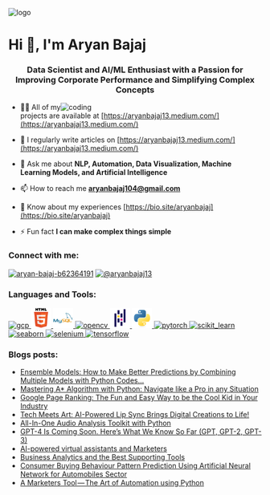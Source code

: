 ![logo](https://github.com/Aryan-Bajaj/Aryan-Bajaj/blob/main/Modern%20Minimal%20Technology%20Background%20Banner.gif)

<h1 align="centre">Hi 👋, I'm Aryan Bajaj</h1>
<h3 align="center">Data Scientist and AI/ML Enthusiast with a Passion for Improving Corporate Performance and Simplifying Complex Concepts</h3>

<img align="right" alt="coding" width="400" src="https://media4.giphy.com/media/qgQUggAC3Pfv687qPC/giphy.gif">

- 👨‍💻 All of my projects are available at [https://aryanbajaj13.medium.com/](https://aryanbajaj13.medium.com/)

- 📝 I regularly write articles on [https://aryanbajaj13.medium.com/](https://aryanbajaj13.medium.com/)

- 💬 Ask me about **NLP, Automation, Data Visualization, Machine Learning Models, and Artificial Intelligence**

- 📫 How to reach me **aryanbajaj104@gmail.com**

- 📄 Know about my experiences [https://bio.site/aryanbajaj](https://bio.site/aryanbajaj)

- ⚡ Fun fact **I can make complex things simple**

<h3 align="left">Connect with me:</h3>
<p align="left">
<a href="https://linkedin.com/in/aryan-bajaj-b62364191" target="blank"><img align="center" src="https://raw.githubusercontent.com/rahuldkjain/github-profile-readme-generator/master/src/images/icons/Social/linked-in-alt.svg" alt="aryan-bajaj-b62364191" height="30" width="40" /></a>
<a href="https://medium.com/@aryanbajaj13" target="blank"><img align="center" src="https://raw.githubusercontent.com/rahuldkjain/github-profile-readme-generator/master/src/images/icons/Social/medium.svg" alt="@aryanbajaj13" height="30" width="40" /></a>
</p>

<h3 align="left">Languages and Tools:</h3>
<p align="left"> <a href="https://cloud.google.com" target="_blank" rel="noreferrer"> <img src="https://www.vectorlogo.zone/logos/google_cloud/google_cloud-icon.svg" alt="gcp" width="40" height="40"/> </a> <a href="https://www.w3.org/html/" target="_blank" rel="noreferrer"> <img src="https://raw.githubusercontent.com/devicons/devicon/master/icons/html5/html5-original-wordmark.svg" alt="html5" width="40" height="40"/> </a> <a href="https://www.mysql.com/" target="_blank" rel="noreferrer"> <img src="https://raw.githubusercontent.com/devicons/devicon/master/icons/mysql/mysql-original-wordmark.svg" alt="mysql" width="40" height="40"/> </a> <a href="https://opencv.org/" target="_blank" rel="noreferrer"> <img src="https://www.vectorlogo.zone/logos/opencv/opencv-icon.svg" alt="opencv" width="40" height="40"/> </a> <a href="https://pandas.pydata.org/" target="_blank" rel="noreferrer"> <img src="https://raw.githubusercontent.com/devicons/devicon/2ae2a900d2f041da66e950e4d48052658d850630/icons/pandas/pandas-original.svg" alt="pandas" width="40" height="40"/> </a> <a href="https://www.python.org" target="_blank" rel="noreferrer"> <img src="https://raw.githubusercontent.com/devicons/devicon/master/icons/python/python-original.svg" alt="python" width="40" height="40"/> </a> <a href="https://pytorch.org/" target="_blank" rel="noreferrer"> <img src="https://www.vectorlogo.zone/logos/pytorch/pytorch-icon.svg" alt="pytorch" width="40" height="40"/> </a> <a href="https://scikit-learn.org/" target="_blank" rel="noreferrer"> <img src="https://upload.wikimedia.org/wikipedia/commons/0/05/Scikit_learn_logo_small.svg" alt="scikit_learn" width="40" height="40"/> </a> <a href="https://seaborn.pydata.org/" target="_blank" rel="noreferrer"> <img src="https://seaborn.pydata.org/_images/logo-mark-lightbg.svg" alt="seaborn" width="40" height="40"/> </a> <a href="https://www.selenium.dev" target="_blank" rel="noreferrer"> <img src="https://raw.githubusercontent.com/detain/svg-logos/780f25886640cef088af994181646db2f6b1a3f8/svg/selenium-logo.svg" alt="selenium" width="40" height="40"/> </a> <a href="https://www.tensorflow.org" target="_blank" rel="noreferrer"> <img src="https://www.vectorlogo.zone/logos/tensorflow/tensorflow-icon.svg" alt="tensorflow" width="40" height="40"/> </a> </p>

### Blogs posts:
<!-- BLOG-POST-LIST:START -->
- [Ensemble Models: How to Make Better Predictions by Combining Multiple Models with Python Codes…](https://medium.com/web3-surfers/ensemble-models-how-to-make-better-predictions-by-combining-multiple-models-with-python-codes-6ac54403414e?source=rss-bccfcb8cc6f8------2)
- [Mastering A* Algorithm with Python: Navigate like a Pro in any Situation](https://aryanbajaj13.medium.com/mastering-a-algorithm-with-python-navigate-like-a-pro-in-any-situation-b69f9893f2e1?source=rss-bccfcb8cc6f8------2)
- [Google Page Ranking: The Fun and Easy Way to be the Cool Kid in Your Industry](https://aryanbajaj13.medium.com/google-page-ranking-the-fun-and-easy-way-to-be-the-cool-kid-in-your-industry-3df60cf05549?source=rss-bccfcb8cc6f8------2)
- [Tech Meets Art: AI-Powered Lip Sync Brings Digital Creations to Life!](https://aryanbajaj13.medium.com/tech-meets-art-ai-powered-lip-sync-brings-digital-creations-to-life-dd41af1d86ee?source=rss-bccfcb8cc6f8------2)
- [All-In-One Audio Analysis Toolkit with Python](https://aryanbajaj13.medium.com/all-in-one-audio-analysis-toolkit-with-python-27c9072cecef?source=rss-bccfcb8cc6f8------2)
- [GPT-4 Is Coming Soon. Here’s What We Know So Far &lpar;GPT, GPT-2, GPT-3&rpar;](https://aryanbajaj13.medium.com/gpt-4-is-coming-soon-heres-what-we-know-so-far-gpt-gpt2-gpt3-43c3b38eeeb8?source=rss-bccfcb8cc6f8------2)
- [AI-powered virtual assistants and Marketers](https://aryanbajaj13.medium.com/artificial-intelligence-powered-virtual-assistants-can-help-marketers-to-understand-and-analyse-8fab54000746?source=rss-bccfcb8cc6f8------2)
- [Business Analytics and the Best Supporting Tools](https://aryanbajaj13.medium.com/business-analyst-and-best-supporting-tools-9ef0641b2997?source=rss-bccfcb8cc6f8------2)
- [Consumer Buying Behaviour Pattern Prediction Using Artificial Neural Network for Automobiles Sector](https://aryanbajaj13.medium.com/consumer-behaviour-pattern-prediction-using-artificial-neural-network-for-automobiles-sector-7b96e669ce35?source=rss-bccfcb8cc6f8------2)
- [A Marketers Tool — The Art of Automation using Python](https://aryanbajaj13.medium.com/a-marketers-tool-the-art-of-automation-using-python-c235cc00187?source=rss-bccfcb8cc6f8------2)
<!-- BLOG-POST-LIST:END -->
